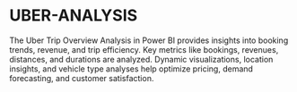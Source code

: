 # UBER-ANALYSIS
The Uber Trip Overview Analysis in Power BI provides insights into booking trends, revenue, and trip efficiency. Key metrics like bookings, revenues, distances, and durations are analyzed. Dynamic visualizations, location insights, and vehicle type analyses help optimize pricing, demand forecasting, and customer satisfaction.
